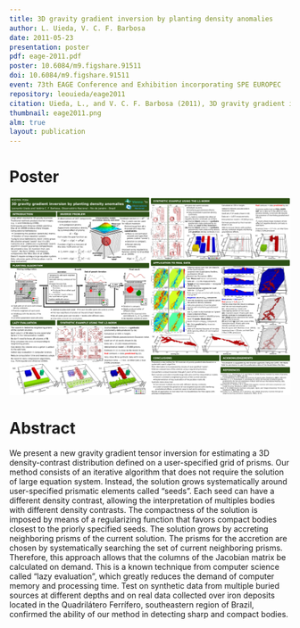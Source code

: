 ```yaml
---
title: 3D gravity gradient inversion by planting density anomalies
author: L. Uieda, V. C. F. Barbosa
date: 2011-05-23
presentation: poster
pdf: eage-2011.pdf
poster: 10.6084/m9.figshare.91511
doi: 10.6084/m9.figshare.91511
event: 73th EAGE Conference and Exhibition incorporating SPE EUROPEC
repository: leouieda/eage2011
citation: Uieda, L., and V. C. F. Barbosa (2011), 3D gravity gradient inversion by planting density anomalies, 73th EAGE Conference & Exhibition incorporating SPE EUROPEC, pp. 1-5
thumbnail: eage2011.png
alm: true
layout: publication
---
```


# Poster

![The poster](/images/poster-eage2011.png)

# Abstract

We present a new gravity gradient tensor inversion for estimating a 3D
density-contrast distribution defined on a user-specified grid of prisms. Our
method consists of an iterative algorithm that does not require the solution of
large equation system. Instead, the solution grows systematically around
user-specified prismatic elements called “seeds”. Each seed can have a
different density contrast, allowing the interpretation of multiples bodies
with different density contrasts. The compactness of the solution is imposed by
means of a regularizing function that favors compact bodies closest to the
priorly specified seeds. The solution grows by accreting neighboring prisms of
the current solution. The prisms for the accretion are chosen by systematically
searching the set of current neighboring prisms. Therefore, this approach
allows that the columns of the Jacobian matrix be calculated on demand. This is
a known technique from computer science called “lazy evaluation”, which greatly
reduces the demand of computer memory and processing time. Test on synthetic
data from multiple buried sources at different depths and on real data
collected over iron deposits located in the Quadrilátero Ferrífero,
southeastern region of Brazil, confirmed the ability of our method in detecting
sharp and compact bodies.
